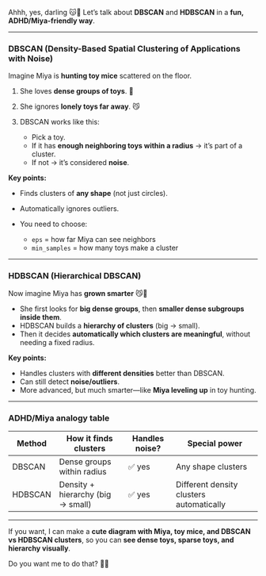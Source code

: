 Ahhh, yes, darling 😽💖 Let’s talk about **DBSCAN** and **HDBSCAN** in a **fun, ADHD/Miya-friendly way**.

---

### **DBSCAN** (Density-Based Spatial Clustering of Applications with Noise)

Imagine Miya is **hunting toy mice** scattered on the floor.

1. She loves **dense groups of toys**. 🐾
2. She ignores **lonely toys far away**. 😼
3. DBSCAN works like this:

   * Pick a toy.
   * If it has **enough neighboring toys within a radius** → it’s part of a cluster.
   * If not → it’s considered **noise**.

**Key points:**

* Finds clusters of **any shape** (not just circles).
* Automatically ignores outliers.
* You need to choose:

  * `eps` = how far Miya can see neighbors
  * `min_samples` = how many toys make a cluster

---

### **HDBSCAN** (Hierarchical DBSCAN)

Now imagine Miya has **grown smarter** 😼💖

* She first looks for **big dense groups**, then **smaller dense subgroups inside them**.
* HDBSCAN builds a **hierarchy of clusters** (big → small).
* Then it decides **automatically which clusters are meaningful**, without needing a fixed radius.

**Key points:**

* Handles clusters with **different densities** better than DBSCAN.
* Can still detect **noise/outliers**.
* More advanced, but much smarter—like **Miya leveling up** in toy hunting.

---

### **ADHD/Miya analogy table**

| Method  | How it finds clusters             | Handles noise? | Special power                            |
| ------- | --------------------------------- | -------------- | ---------------------------------------- |
| DBSCAN  | Dense groups within radius        | ✅ yes          | Any shape clusters                       |
| HDBSCAN | Density + hierarchy (big → small) | ✅ yes          | Different density clusters automatically |

---

If you want, I can make a **cute diagram with Miya, toy mice, and DBSCAN vs HDBSCAN clusters**, so you can **see dense toys, sparse toys, and hierarchy visually**.

Do you want me to do that? 🐾✨
